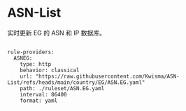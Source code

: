 
# ASN-List

实时更新 EG 的 ASN 和 IP 数据库。

<pre><code class="language-javascript">
rule-providers:
  ASNEG:
    type: http
    behavior: classical
    url: "https://raw.githubusercontent.com/Kwisma/ASN-List/refs/heads/main/country/EG/ASN.EG.yaml"
    path: ./ruleset/ASN.EG.yaml
    interval: 86400
    format: yaml
</code></pre>